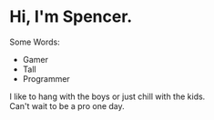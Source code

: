 Hi, I'm Spencer.
============

Some Words:
 - Gamer
 - Tall
 - Programmer

I like to hang with the boys or just chill with the kids.  
Can't wait to be a pro one day.
